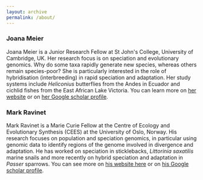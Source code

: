 ```yaml
---
layout: archive
permalink: /about/
---
```


### Joana Meier

Joana Meier is a Junior Research Fellow at St John's College, University of Cambridge, UK. Her research focus is on speciation and evolutionary genomics. Why do some taxa rapidly generate new species, whereas others remain species-poor? She is particularly interested in the role of hybridisation (interbreeding) in rapid speciation and adaptation. Her study systems include *Heliconius* butterflies from the Andes in Ecuador and cichlid fishes from the East African Lake Victoria. You can learn more on [her website](https://www.zoo.cam.ac.uk/directory/joana-meier) or on [her Google scholar profile](https://scholar.google.co.uk/citations?user=5C_BoWQAAAAJ&hl=en&oi=ao).

### Mark Ravinet

Mark Ravinet is a Marie Curie Fellow at the Centre of Ecology and Evolutionary Synthesis (CEES) at the University of Oslo, Norway. His research focuses on population and speciation genomics, in particular using genomic data to identify regions of the genome involved in divergence and adaptation. He has worked on speciation in sticklebacks, *Littorinia saxatilis* marine snails and more recently on hybrid speciation and adaptation in *Passer* sparrows. You can see more on [his website here](https://genomicislands.wordpress.com/) or on [his Google scholar profile](https://scholar.google.co.uk/citations?user=GfpvKBwAAAAJ&hl=en&oi=ao).

